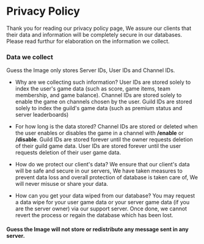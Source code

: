 # Privacy Policy

Thank you for reading our privacy policy page, We assure our clients that their data and information will be completely secure in our databases. Please read furthur for elaboration on the information we collect.

### Data we collect
Guess the Image only stores Server IDs, User IDs and Channel IDs.

- Why are we collecting such information?
User IDs are stored solely to index the user's game data (such as score, game items, team membership, and game balance).
Channel IDs are stored solely to enable the game on channels chosen by the user.
Guild IDs are stored solely to index the guild's game data (such as premium status and server leaderboards)
  
- For how long is the data stored?
Channel IDs are stored or deleted when the user enables or disables the game in a channel with **/enable** or **/disable**.
Guild IDs are stored forever until the owner requests deletion of their guild game data.
User IDs are stored forever until the user requests deletion of their user game data.

- How do we protect our client's data?
We ensure that our client's data will be safe and secure in our servers, We have taken measures to prevent data loss and overall protection of database is taken care of, We will never misuse or share your data.

- How can you get your data wiped from our database?
You may request a data wipe for your user game data or your server game data (if you are the server owner) via our support server. Once done, we cannot revert the process or regain the database which has been lost.

#### Guess the Image will not store or redistribute any message sent in any server.
